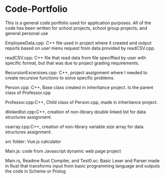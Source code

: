 # Code-Portfolio
This is a general code portfolio used for application purposes. All of the code has been written for school projects, school group projects, and general personal use

EmployeeData.cpp: C++ file used in project where it created and output reports based on user menu request from data provided by readCSV.cpp.

readCSV.cpp: C++ file that read data from file speciffied by user with specific format, but that was due to project grading requirements.


RecursionExcersises.cpp: C++, project assignment where I needed to create recursive functions to solve specific problems.

Person.cpp: C++, Base class created in inheritance project. Is the parent class of Professor.cpp

Professor.cpp:C++, Child class of Person.cpp, made in inheritance project.

dlinkedlist.cpp:C++, creation of non-library double linked list for data structures assignment. 

vsarray.cpp:C++,  creation of non-library variable size array for data structures assignment.

src folder: Vue.js calculator

Main.js: code from Javascript dynamic web page project

Main.rs, Readme Rust Compiler, and Test0.sc: Basic Lexer and Parser made in Rust that transforms input from basic programming language and outputs the code in Scheme or Prolog
